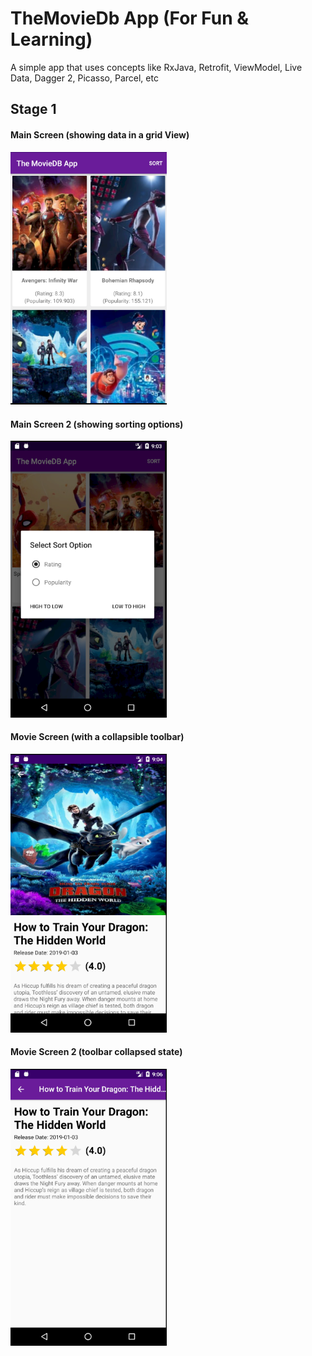 # TheMovieDb App (For Fun & Learning)

A simple app that uses concepts like RxJava, Retrofit, ViewModel, Live Data, Dagger 2, Picasso, Parcel, etc

## Stage 1

#### Main Screen (showing data in a grid View)
<img src="screens/myapplication/main_screen.PNG" width=250 alt="Main Screen"/>

#### Main Screen 2 (showing sorting options)
<img src="screens/myapplication/main_screen_2.png" width=250 alt="Main Screen"/>

#### Movie Screen (with a collapsible toolbar)
<img src="screens/myapplication/movie_screen.png" width=250 alt="Main Screen"/>

#### Movie Screen 2 (toolbar collapsed state)
<img src="screens/myapplication/movie_screen_2.png" width=250 alt="Main Screen"/>
